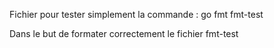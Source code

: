 Fichier pour tester simplement la commande :
go fmt fmt-test

Dans le but de formater correctement le fichier fmt-test
